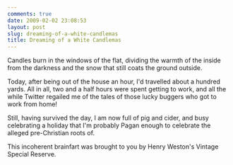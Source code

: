 ```yaml
---
comments: true
date: 2009-02-02 23:08:53
layout: post
slug: dreaming-of-a-white-candlemas
title: Dreaming of a White Candlemas
---
```


Candles burn in the windows of the flat, dividing the warmth of the inside from the darkness and the snow that still coats the ground outside.

Today, after being out of the house an hour, I'd travelled about a hundred yards.  All in all, two and a half hours were spent getting to work, and all the while Twitter regailed me of the tales of those lucky buggers who got to work from home!

Still, having survived the day, I am now full of pig and cider, and busy celebrating a holiday that I'm probably Pagan enough to celebrate the alleged pre-Christian roots of.

This incoherent brainfart was brought to you by Henry Weston's Vintage Special Reserve.
